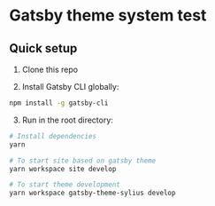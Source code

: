 # Gatsby theme system test
## Quick setup

1. Clone this repo

2. Install Gatsby CLI globally:

```bash
npm install -g gatsby-cli
```

3. Run in the root directory:

```bash
# Install dependencies
yarn

# To start site based on gatsby theme
yarn workspace site develop

# To start theme development
yarn workspace gatsby-theme-sylius develop
```

